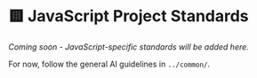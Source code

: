 # 🟨 JavaScript Project Standards

*Coming soon - JavaScript-specific standards will be added here.*

For now, follow the general AI guidelines in `../common/`.
